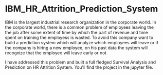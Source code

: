 # IBM_HR_Attrition_Prediction_System
IBM is the largest industrial research organization in the corporate world. In the corporate world, there is a common problem of employees leaving the the job after some extent of time by which the part of revenue and time spent on training the employess is wasted. To avoid this company want to build a prediction system which will analyze which employees will leave or if the company is hiring a new employee, on his past data the system will recognize that the employee will leave early or not.

I have addressed this problem and built a full fledged Survival Analysis and Prediction on HR Attrition System. You'll find the project in the jupyter file.
